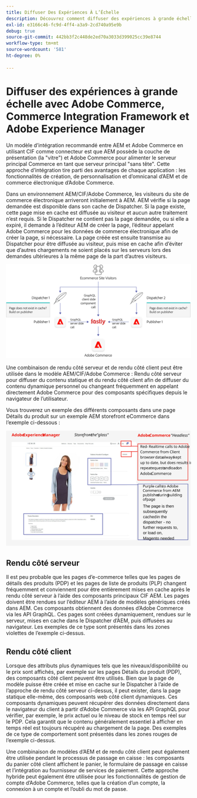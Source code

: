 ```yaml
---
title: Diffuser Des Expériences À L’Échelle
description: Découvrez comment diffuser des expériences à grande échelle avec Adobe Commerce et Adobe Experience Manager.
exl-id: e3166c46-fc9d-4ff4-a3a9-2cd740a95e9b
debug: true
source-git-commit: 442bb3f2c448de2ed70a3033d399025cc39e8744
workflow-type: tm+mt
source-wordcount: '581'
ht-degree: 0%

---
```


# Diffuser des expériences à grande échelle avec Adobe Commerce, Commerce Integration Framework et Adobe Experience Manager

Un modèle d’intégration recommandé entre AEM et Adobe Commerce en utilisant CIF comme connecteur est que AEM possède la couche de présentation (la &quot;vitre&quot;) et Adobe Commerce pour alimenter le serveur principal Commerce en tant que serveur principal &quot;sans tête&quot;. Cette approche d’intégration tire parti des avantages de chaque application : les fonctionnalités de création, de personnalisation et d’omnicanal d’AEM et de commerce électronique d’Adobe Commerce.

Dans un environnement AEM/CIF/Adobe Commerce, les visiteurs du site de commerce électronique arriveront initialement à AEM. AEM vérifie si la page demandée est disponible dans son cache de Dispatcher. Si la page existe, cette page mise en cache est diffusée au visiteur et aucun autre traitement n’est requis. Si le Dispatcher ne contient pas la page demandée, ou si elle a expiré, il demande à l’éditeur AEM de créer la page, l’éditeur appelant Adobe Commerce pour les données de commerce électronique afin de créer la page, si nécessaire. La page créée est ensuite transmise au Dispatcher pour être diffusée au visiteur, puis mise en cache afin d’éviter que d’autres chargements ne soient placés sur les serveurs lors des demandes ultérieures à la même page de la part d’autres visiteurs.

![Diagramme de présentation de l’architecture d’Adobe Experience Manager et Adobe Commerce](../assets/commerce-at-scale/overview.png)

Une combinaison de rendu côté serveur et de rendu côté client peut être utilisée dans le modèle AEM/CIF/Adobe Commerce : Rendu côté serveur pour diffuser du contenu statique et du rendu côté client afin de diffuser du contenu dynamique personnel ou changeant fréquemment en appelant directement Adobe Commerce pour des composants spécifiques depuis le navigateur de l’utilisateur.

Vous trouverez un exemple des différents composants dans une page Détails du produit sur un exemple AEM storefront eCommerce dans l’exemple ci-dessous :

![Diagramme de présentation de l’architecture d’Adobe Experience Manager et Adobe Commerce](../assets/commerce-at-scale/product-details-page.svg)

## Rendu côté serveur

Il est peu probable que les pages d’e-commerce telles que les pages de détails des produits (PDP) et les pages de liste de produits (PLP) changent fréquemment et conviennent pour être entièrement mises en cache après le rendu côté serveur à l’aide des composants principaux CIF AEM. Les pages doivent être rendues sur l’éditeur AEM à l’aide de modèles génériques créés dans AEM. Ces composants obtiennent des données d’Adobe Commerce via les API GraphQL. Ces pages sont créées dynamiquement, rendues sur le serveur, mises en cache dans le Dispatcher d’AEM, puis diffusées au navigateur. Les exemples de ce type sont présentés dans les zones violettes de l’exemple ci-dessus.

## Rendu côté client

Lorsque des attributs plus dynamiques tels que les niveaux/disponibilité ou le prix sont affichés, par exemple sur les pages Détails du produit (PDP), des composants côté client peuvent être utilisés. Bien que la page de modèle puisse être créée et mise en cache sur le Dispatcher à l’aide de l’approche de rendu côté serveur ci-dessus, il peut exister, dans la page statique elle-même, des composants web côté client dynamiques. Ces composants dynamiques peuvent récupérer des données directement dans le navigateur du client à partir d’Adobe Commerce via les API GraphQL pour vérifier, par exemple, le prix actuel ou le niveau de stock en temps réel sur le PDP. Cela garantit que le contenu généralement essentiel à afficher en temps réel est toujours récupéré au chargement de la page. Des exemples de ce type de comportement sont présentés dans les zones rouges de l’exemple ci-dessus.

Une combinaison de modèles d’AEM et de rendu côté client peut également être utilisée pendant le processus de passage en caisse : les composants du panier côté client affichent le panier, le formulaire de passage en caisse et l’intégration au fournisseur de services de paiement. Cette approche hybride peut également être utilisée pour les fonctionnalités de gestion de compte d’Adobe Commerce, telles que la création d’un compte, la connexion à un compte et l’oubli du mot de passe.
